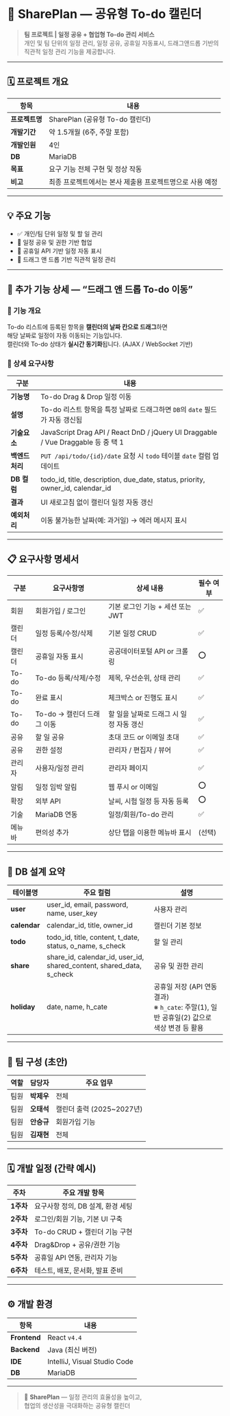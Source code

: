 # 📅 SharePlan — 공유형 To-do 캘린더

> **팀 프로젝트 | 일정 공유 + 협업형 To-do 관리 서비스**  
> 개인 및 팀 단위의 일정 관리, 일정 공유, 공휴일 자동표시, 드래그앤드롭 기반의 직관적 일정 관리 기능을 제공합니다.

---

## 🗓️ 프로젝트 개요

| 항목 | 내용 |
|------|------|
| **프로젝트명** | SharePlan (공유형 To-do 캘린더) |
| **개발기간** | 약 1.5개월 (6주, 주말 포함) |
| **개발인원** | 4인 |
| **DB** | MariaDB |
| **목표** | 요구 기능 전체 구현 및 정상 작동 |
| **비고** | 최종 프로젝트에서는 본사 제출용 프로젝트명으로 사용 예정 |

---

## 💡 주요 기능

- ✅ 개인/팀 단위 일정 및 할 일 관리  
- 🔗 일정 공유 및 권한 기반 협업  
- 📆 공휴일 API 기반 일정 자동 표시  
- 🧲 드래그 앤 드롭 기반 직관적 일정 관리  

---

## 🧩 추가 기능 상세 — “드래그 앤 드롭 To-do 이동”

### 📌 기능 개요  
To-do 리스트에 등록된 항목을 **캘린더의 날짜 칸으로 드래그**하면  
해당 날짜로 일정이 자동 이동되는 기능입니다.  
캘린더와 To-do 상태가 **실시간 동기화**됩니다. (AJAX / WebSocket 기반)

### 🧱 상세 요구사항

| 구분 | 내용 |
|------|------|
| **기능명** | To-do Drag & Drop 일정 이동 |
| **설명** | To-do 리스트 항목을 특정 날짜로 드래그하면 `DB`의 `date` 필드가 자동 갱신됨 |
| **기술요소** | JavaScript Drag API / React DnD / jQuery UI Draggable / Vue Draggable 등 중 택 1 |
| **백엔드 처리** | `PUT /api/todo/{id}/date` 요청 시 `todo` 테이블 `date` 컬럼 업데이트 |
| **DB 컬럼** | todo_id, title, description, due_date, status, priority, owner_id, calendar_id |
| **결과** | UI 새로고침 없이 캘린더 일정 자동 갱신 |
| **예외처리** | 이동 불가능한 날짜(예: 과거일) → 에러 메시지 표시 |

---

## 📋 요구사항 명세서

| 구분 | 요구사항명 | 상세 내용 | 필수 여부 |
|------|-------------|------------|------------|
| 회원 | 회원가입 / 로그인 | 기본 로그인 기능 + 세션 또는 JWT | ✅ |
| 캘린더 | 일정 등록/수정/삭제 | 기본 일정 CRUD | ✅ |
| 캘린더 | 공휴일 자동 표시 | 공공데이터포털 API or 크롤링 | ⭕ |
| To-do | To-do 등록/삭제/수정 | 제목, 우선순위, 상태 관리 | ✅ |
| To-do | 완료 표시 | 체크박스 or 진행도 표시 | ✅ |
| To-do | To-do → 캘린더 드래그 이동 | 할 일을 날짜로 드래그 시 일정 자동 갱신 | ✅ |
| 공유 | 할 일 공유 | 초대 코드 or 이메일 초대 | ✅ |
| 공유 | 권한 설정 | 관리자 / 편집자 / 뷰어 | ✅ |
| 관리자 | 사용자/일정 관리 | 관리자 페이지 | ✅ |
| 알림 | 일정 임박 알림 | 웹 푸시 or 이메일 | ⭕ |
| 확장 | 외부 API | 날씨, 시험 일정 등 자동 등록 | ⭕ |
| 기술 | MariaDB 연동 | 일정/회원/To-do 관리 | ✅ |
| 메뉴바 | 편의성 추가 | 상단 탭을 이용한 메뉴바 표시 | (선택) |

---

## 🧱 DB 설계 요약

| 테이블명 | 주요 컬럼 | 설명 |
|-----------|-------------|------|
| **user** | user_id, email, password, name, user_key | 사용자 관리 |
| **calendar** | calendar_id, title, owner_id | 캘린더 기본 정보 |
| **todo** | todo_id, title, content, t_date, status, o_name, s_check | 할 일 관리 |
| **share** | share_id, calendar_id, user_id, shared_content, shared_data, s_check | 공유 및 권한 관리 |
| **holiday** | date, name, h_cate | 공휴일 저장 (API 연동 결과)<br>※ `h_cate`: 주말(1), 일반 공휴일(2) 값으로 색상 변경 등 활용 |

---

## 👥 팀 구성 (초안)

| 역할 | 담당자 | 주요 업무 |
|------|---------|------------|
| 팀원 | **박제우** | 전체 |
| 팀원 | **오태석** | 캘린더 출력 (2025~2027년) |
| 팀원 | **안승규** | 회원가입 기능 |
| 팀원 | **김재현** | 전체 |

---

## 🗓️ 개발 일정 (간략 예시)

| 주차 | 주요 개발 항목 |
|------|----------------|
| **1주차** | 요구사항 정의, DB 설계, 환경 세팅 |
| **2주차** | 로그인/회원 기능, 기본 UI 구축 |
| **3주차** | To-do CRUD + 캘린더 기능 구현 |
| **4주차** | Drag&Drop + 공유/권한 기능 |
| **5주차** | 공휴일 API 연동, 관리자 기능 |
| **6주차** | 테스트, 배포, 문서화, 발표 준비 |

---

## ⚙️ 개발 환경

| 항목 | 내용 |
|------|------|
| **Frontend** | React `v4.4` |
| **Backend** | Java (최신 버전) |
| **IDE** | IntelliJ, Visual Studio Code |
| **DB** | MariaDB |

---

> 🚀 **SharePlan** — 일정 관리의 효율성을 높이고,  
> 협업의 생산성을 극대화하는 공유형 캘린더
